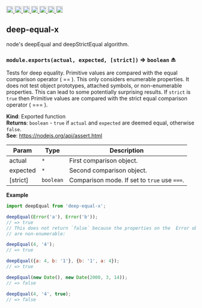 <a
  href="https://travis-ci.org/Xotic750/deep-equal-x"
  title="Travis status">
<img
  src="https://travis-ci.org/Xotic750/deep-equal-x.svg?branch=master"
  alt="Travis status" height="18">
</a>
<a
  href="https://david-dm.org/Xotic750/deep-equal-x"
  title="Dependency status">
<img src="https://david-dm.org/Xotic750/deep-equal-x/status.svg"
  alt="Dependency status" height="18"/>
</a>
<a
  href="https://david-dm.org/Xotic750/deep-equal-x?type=dev"
  title="devDependency status">
<img src="https://david-dm.org/Xotic750/deep-equal-x/dev-status.svg"
  alt="devDependency status" height="18"/>
</a>
<a
  href="https://badge.fury.io/js/deep-equal-x"
  title="npm version">
<img src="https://badge.fury.io/js/deep-equal-x.svg"
  alt="npm version" height="18">
</a>
<a
  href="https://www.jsdelivr.com/package/npm/deep-equal-x"
  title="jsDelivr hits">
<img src="https://data.jsdelivr.com/v1/package/npm/deep-equal-x/badge?style=rounded"
  alt="jsDelivr hits" height="18">
</a>
<a
  href="https://bettercodehub.com/results/Xotic750/deep-equal-x"
  title="bettercodehub score">
<img src="https://bettercodehub.com/edge/badge/Xotic750/deep-equal-x?branch=master"
  alt="bettercodehub score" height="18">
</a>
<a
  href="https://coveralls.io/github/Xotic750/deep-equal-x?branch=master"
  title="Coverage Status">
<img src="https://coveralls.io/repos/github/Xotic750/deep-equal-x/badge.svg?branch=master"
  alt="Coverage Status" height="18">
</a>

<a name="module_deep-equal-x"></a>

## deep-equal-x

node's deepEqual and deepStrictEqual algorithm.

<a name="exp_module_deep-equal-x--module.exports"></a>

### `module.exports(actual, expected, [strict])` ⇒ <code>boolean</code> ⏏

Tests for deep equality. Primitive values are compared with the equal
comparison operator ( == ). This only considers enumerable properties.
It does not test object prototypes, attached symbols, or non-enumerable
properties. This can lead to some potentially surprising results. If
`strict` is `true` then Primitive values are compared with the strict
equal comparison operator ( === ).

**Kind**: Exported function  
**Returns**: <code>boolean</code> - `true` if `actual` and `expected` are deemed equal,
otherwise `false`.  
**See**: https://nodejs.org/api/assert.html

| Param    | Type                 | Description                                  |
| -------- | -------------------- | -------------------------------------------- |
| actual   | <code>\*</code>      | First comparison object.                     |
| expected | <code>\*</code>      | Second comparison object.                    |
| [strict] | <code>boolean</code> | Comparison mode. If set to `true` use `===`. |

**Example**

```js
import deepEqual from 'deep-equal-x';

deepEqual(Error('a'), Error('b'));
// => true
// This does not return `false` because the properties on the  Error object
// are non-enumerable:

deepEqual(4, '4');
// => true

deepEqual({a: 4, b: '1'}, {b: '1', a: 4});
// => true

deepEqual(new Date(), new Date(2000, 3, 14));
// => false

deepEqual(4, '4', true);
// => false
```
